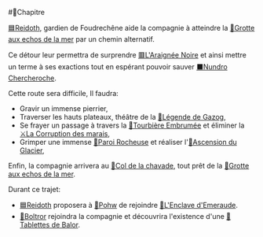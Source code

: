 #📖Chapitre


[🟦Reidoth](PNJ/🟦Reidoth.md), gardien de Foudrechêne aide la compagnie à atteindre la [📍Grotte aux echos de la mer](lieux/📍Grotte%20aux%20echos%20de%20la%20mer.md) par un chemin alternatif.

Ce détour leur permettra de surprendre [🟥L'Araignée Noire](PNJ/🟥L'Araignée%20Noire.md) et ainsi mettre un terme à ses exactions tout en espérant pouvoir sauver [⬛Nundro Chercheroche](PNJ/⬛Nundro%20Chercheroche.md).

Cette route sera difficile, Il faudra:
- Gravir un immense pierrier, 
- Traverser les hauts plateaux, théâtre de la [📜Légende de Gazog](lore/📜Légende%20de%20Gazog.md),
- Se frayer un passage à travers la [📍Tourbière Embrumée](lieux/📍Tourbière%20Embrumée.md) et éliminer la [⚔La Corruption des marais](épreuves/⚔La%20Corruption%20des%20marais.md),
- Grimper une immense [📍Paroi Rocheuse](lieux/📍Paroi%20Rocheuse.md) et réaliser l'[🎲Ascension du Glacier](épreuves/🎲Ascension%20du%20Glacier.md),

Enfin, la compagnie arrivera au [📍Col de la chavade](lieux/📍Col%20de%20la%20chavade.md), tout prêt de la [📍Grotte aux echos de la mer](lieux/📍Grotte%20aux%20echos%20de%20la%20mer.md).

Durant ce trajet:
- [🟦Reidoth](PNJ/🟦Reidoth.md) proposera à [👤Pohw](PJ/👤Pohw.md) de rejoindre [📜L'Enclave d'Emeraude](lore/📜L'Enclave%20d'Emeraude.md). 
- [👤Boltror](PJ/👤Boltror.md) rejoindra la compagnie et découvrira l'existence d'une [📜Tablettes de Balor](lore/📜Tablettes%20de%20Balor.md).
